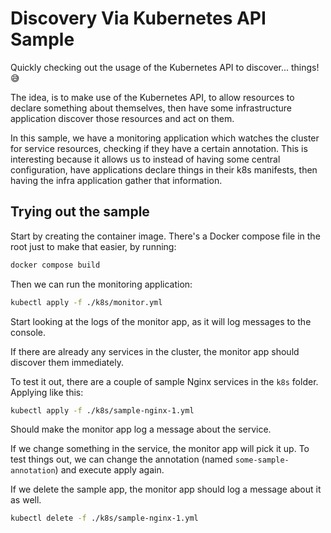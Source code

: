 # Discovery Via Kubernetes API Sample

Quickly checking out the usage of the Kubernetes API to discover... things! 😅

The idea, is to make use of the Kubernetes API, to allow resources to declare something about themselves, then have some infrastructure application discover those resources and act on them.

In this sample, we have a monitoring application which watches the cluster for service resources, checking if they have a certain annotation. This is interesting because it allows us to instead of having some central configuration, have applications declare things in their k8s manifests, then having the infra application gather that information.

## Trying out the sample

Start by creating the container image. There's a Docker compose file in the root just to make that easier, by running:

```bash
docker compose build
```

Then we can run the monitoring application:

```bash
kubectl apply -f ./k8s/monitor.yml
```

Start looking at the logs of the monitor app, as it will log messages to the console.

If there are already any services in the cluster, the monitor app should discover them immediately.

To test it out, there are a couple of sample Nginx services in the `k8s` folder. Applying like this:

```bash
kubectl apply -f ./k8s/sample-nginx-1.yml
```

Should make the monitor app log a message about the service.

If we change something in the service, the monitor app will pick it up. To test things out, we can change the annotation (named `some-sample-annotation`) and execute apply again.

If we delete the sample app, the monitor app should log a message about it as well.

```bash
kubectl delete -f ./k8s/sample-nginx-1.yml
```
